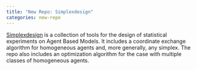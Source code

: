 ```yaml
---
title: "New Repo: Simplexdesign"
categories: new-repo
---
```


[Simplexdesign](https://github.com/LLNL/simplexdesign) is a collection of tools for the design of statistical experiments on Agent Based Models. It includes a coordinate exchange algorithm for homogeneous agents and, more generally, any simplex. The repo also includes an optimization algorithm for the case with multiple classes of homogeneous agents.
